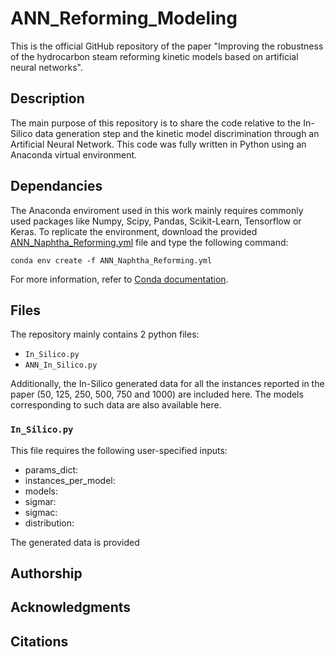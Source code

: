 # ANN_Reforming_Modeling
This is the official GitHub repository of the paper "Improving the robustness of the hydrocarbon steam reforming kinetic models based on artificial neural networks".

## Description 
The main purpose of this repository is to share the code relative to the In-Silico data generation step and the kinetic model discrimination through an Artificial Neural Network. This code was fully written in Python using an Anaconda virtual environment.

## Dependancies
The Anaconda enviroment used in this work mainly requires commonly used packages like Numpy, Scipy, Pandas, Scikit-Learn, Tensorflow or Keras. To replicate the environment, download the provided [ANN_Naphtha_Reforming.yml](environment.yml) file and type the following command:
```
conda env create -f ANN_Naphtha_Reforming.yml
```
For more information, refer to [Conda documentation](https://conda.io/projects/conda/en/latest/user-guide/tasks/manage-environments.html#creating-an-environment-from-an-environment-yml-file). 

## Files 
The repository mainly contains 2 python files:
- ```In_Silico.py```
- ```ANN_In_Silico.py```

Additionally, the In-Silico generated data for all the instances reported in the paper (50, 125, 250, 500, 750 and 1000) are included here. The models corresponding to such data are also available here. 

### ```In_Silico.py```
This file requires the following user-specified inputs:
- params_dict: 
- instances_per_model:
- models: 
- sigmar:
- sigmac:
- distribution: 

The generated data is provided 


## Authorship

## Acknowledgments

## Citations
